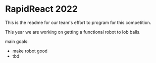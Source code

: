 # RapidReact 2022

This is the readme for our team's effort to program for this competition. 

This year we are working on getting a functional robot to lob balls.

main goals:
 + make robot good
 + tbd
